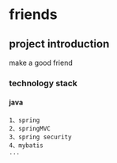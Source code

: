 # friends

## project introduction
make a good friend

### technology stack

#### java
    1、spring
    2、springMVC
    3、spring security
    4、mybatis
    ...